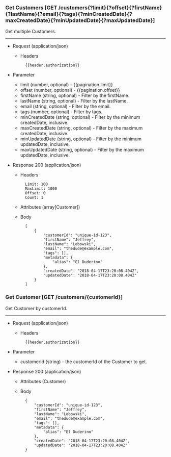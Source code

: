 ### Get Customers [GET /customers{?limit}{?offset}{?firstName}{?lastName}{?email}{?tags}{?minCreatedDate}{?maxCreatedDate}{?minUpdatedDate}{?maxUpdatedDate}]

Get multiple Customers.

---
+ Request (application/json)
    + Headers
    
            {{header.authorization}}
        
+ Parameter
    + limit (number, optional) - {{pagination.limit}}
    + offset (number, optional) - {{pagination.offset}}
    + firstName (string, optional) - Filter by the firstName.
    + lastName (string, optional) - Filter by the lastName.
    + email (string, optional) - Filter by the email.
    + tags (number, optional) - Filter by tags.
    + minCreatedDate (string, optional) - Filter by the minimum createdDate, inclusive.
    + maxCreatedDate (string, optional) - Filter by the maximum createdDate, inclusive.
    + minUpdatedDate (string, optional) - Filter by the minimum updatedDate, inclusive.
    + maxUpdatedDate (string, optional) - Filter by the maximum updatedDate, inclusive.
    
+ Response 200 (application/json)
    + Headers
        
            Limit: 100
            MaxLimit: 1000
            Offset: 0
            Count: 1

    + Attributes (array[Customer])

    + Body

            [
                {
                    "customerId": "unique-id-123",
                    "firstName": "Jeffrey",
                    "lastName": "Lebowski",
                    "email": "thedude@example.com",
                    "tags": [],
                    "metadata": {
                        "alias": "El Duderino"
                    },
                    "createdDate": "2018-04-17T23:20:08.404Z",
                    "updatedDate": "2018-04-17T23:20:08.404Z"
                }
            ]

### Get Customer [GET /customers/{customerId}]

Get Customer by customerId.

---

+ Request (application/json)
    + Headers
    
            {{header.authorization}}

+ Parameter
    + customerId (string) - the customerId of the Customer to get.

+ Response 200 (application/json)
    + Attributes (Customer)

    + Body

            {
                "customerId": "unique-id-123",
                "firstName": "Jeffrey",
                "lastName": "Lebowski",
                "email": "thedude@example.com",
                "tags": [],
                "metadata": {
                    "alias": "El Duderino"
                },
                "createdDate": "2018-04-17T23:20:08.404Z",
                "updatedDate": "2018-04-17T23:20:08.404Z"
            }
